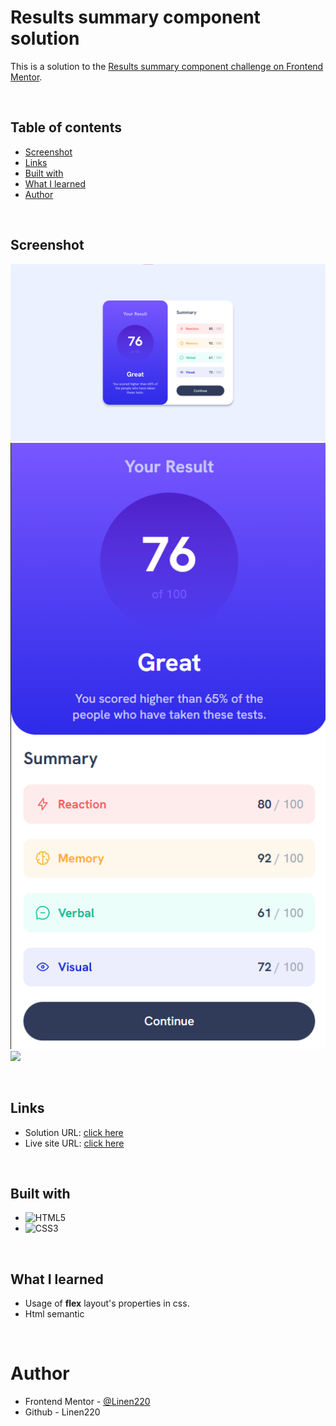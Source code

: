 # Results summary component solution

This is a solution to the [Results summary component challenge on Frontend Mentor](https://www.frontendmentor.io/challenges/results-summary-component-CE_K6s0maV). 

<br>

## Table of contents

- [Screenshot](#screenshot)
- [Links](#links)
- [Built with](#built-with)
- [What I learned](#what-i-learned)
- [Author](#author)

<br>

## Screenshot

![](./assets/images/Screenshot_1.png)
![](./assets/images/Screenshot_2.png)
![](./assets/images/Screenshot_3.png)

<br>

## Links

- Solution URL: [click here](https://www.frontendmentor.io/solutions/first-challenge-W_QW_7g8db)
- Live site URL: [click here](https://linen220.github.io/tarjeta-resumen/)

<br>

## Built with

- ![HTML5](https://img.shields.io/badge/html5-%23E34F26.svg?style=for-the-badge&logo=html5&logoColor=white)   
- ![CSS3](https://img.shields.io/badge/css3-%231572B6.svg?style=for-the-badge&logo=css3&logoColor=white)   

<br>

## What I learned

* Usage of **flex** layout's properties in css.
* Html semantic

<br>

# Author

- Frontend Mentor - [@Linen220](https://www.frontendmentor.io/profile/Linen220)
- Github - Linen220

<br>
